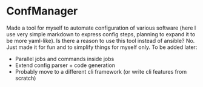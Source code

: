 # ConfManager
Made a tool for myself to automate configuration of various software (here I use very simple markdown to express config steps, planning to expand it to be more yaml-like).
Is there a reason to use this tool instead of ansible? No. Just made it for fun and to simplify things for myself only.
To be added later:
- Parallel jobs and commands inside jobs
- Extend config parser + code generation
- Probably move to a different cli framework (or write cli features from scratch)

